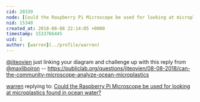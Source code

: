 ```yaml
---
cid: 20339
node: [Could the Raspberry Pi Microscope be used for looking at microplastics found in ocean water?](../notes/stevie/12-08-2017/could-the-raspberry-pi-microscope-be-used-for-looking-at-microplastics-found-in-ocean-water)
nid: 15340
created_at: 2018-08-08 22:14:05 +0000
timestamp: 1533766445
uid: 1
author: [warren](../profile/warren)
---
```


[@jiteovien](/profile/jiteovien) just linking your diagram and challenge up with this reply from [@maxliboiron](/profile/maxliboiron) -- https://publiclab.org/questions/jiteovien/08-08-2018/can-the-community-microscope-analyze-ocean-microplastics

[warren](../profile/warren) replying to: [Could the Raspberry Pi Microscope be used for looking at microplastics found in ocean water?](../notes/stevie/12-08-2017/could-the-raspberry-pi-microscope-be-used-for-looking-at-microplastics-found-in-ocean-water)

